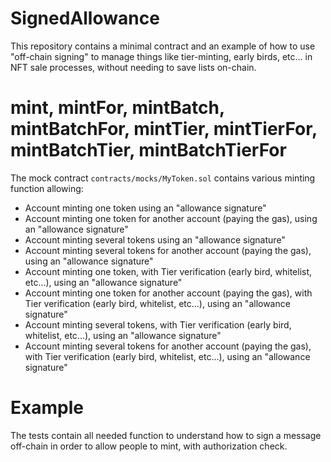 # SignedAllowance

This repository contains a minimal contract and an example of how to use "off-chain signing" to manage things like tier-minting, early birds, etc... in NFT sale processes, without needing to save lists on-chain.

# mint, mintFor, mintBatch, mintBatchFor, mintTier, mintTierFor, mintBatchTier, mintBatchTierFor

The mock contract `contracts/mocks/MyToken.sol` contains various minting function allowing:

- Account minting one token using an "allowance signature"
- Account minting one token for another account (paying the gas), using an "allowance signature"
- Account minting several tokens using an "allowance signature"
- Account minting several tokens for another account (paying the gas), using an "allowance signature"
- Account minting one token, with Tier verification (early bird, whitelist, etc...), using an "allowance signature"
- Account minting one token for another account (paying the gas), with Tier verification (early bird, whitelist, etc...), using an "allowance signature"
- Account minting several tokens, with Tier verification (early bird, whitelist, etc...), using an "allowance signature"
- Account minting several tokens for another account (paying the gas), with Tier verification (early bird, whitelist, etc...), using an "allowance signature"

# Example

The tests contain all needed function to understand how to sign a message off-chain in order to allow people to mint, with authorization check.


